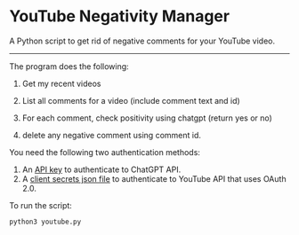 YouTube Negativity Manager
=======================================
A Python script to get rid of negative comments for your YouTube video.


-----

The program does the following:

1. Get my recent videos

2. List all comments for a video (include comment text and id)

3. For each comment, check positivity using chatgpt (return yes or no)

4. delete any negative comment using comment id.


You need the following two authentication methods:
1. An [API key](https://platform.openai.com/docs/quickstart?context=python) to authenticate to ChatGPT API.
2. A [client secrets json file](https://developers.google.com/youtube/v3/guides/authentication) to authenticate to YouTube API that uses OAuth 2.0.

To run the script:
```
python3 youtube.py
```

